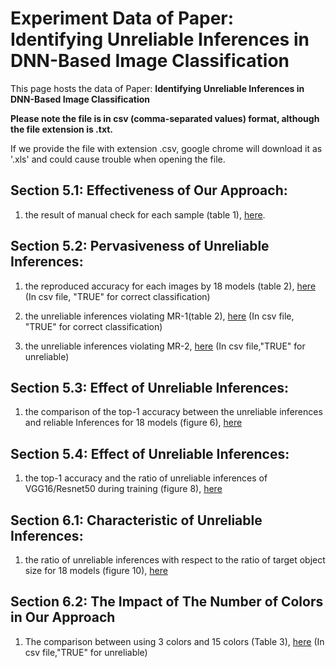 # Experiment Data of Paper: Identifying Unreliable Inferences in DNN-Based Image Classification

This page hosts the data of Paper:  **Identifying Unreliable Inferences in DNN-Based Image Classification**

**Please note the file is in csv (comma-separated values) format, although the file extension is .txt.** 

If we provide the file with extension .csv, google chrome will download it as '.xls' and could cause trouble when opening the file. 


## Section 5.1: Effectiveness of Our Approach:

1. the result of manual check for each sample (table 1),  [here](csv_file/1_manual_check_result.txt).




## Section 5.2: Pervasiveness of Unreliable Inferences: 

1. the reproduced accuracy for each images by 18 models (table 2), [here](csv_file/2.1_model_actual_accuracy_each_image.txt) (In csv file, "TRUE" for correct classification)

2. the unreliable inferences violating MR-1(table 2), [here](csv_file/2.2_model_actual_MR1_each_image.txt) (In csv file, "TRUE" for correct classification)
3. the unreliable inferences violating MR-2, [here](csv_file/2.3_model_actual_MR2_each_image.txt) (In csv file,"TRUE" for unreliable)



## Section 5.3: Effect of Unreliable Inferences: 

1. the comparison of the top-1 accuracy between the unreliable inferences and reliable Inferences for 18 models (figure 6), [here](csv_file/3_effect.txt)




## Section 5.4: Effect of Unreliable Inferences: 

1. the top-1 accuracy and the ratio of unreliable inferences of VGG16/Resnet50 during training (figure 8), [here](csv_file/4_trained_model_results.txt)



## Section 6.1: Characteristic of Unreliable Inferences:

1. the ratio of unreliable inferences with respect to the ratio of target object size for 18 models (figure 10),  [here](csv_file/5_obj_size.txt)



## Section 6.2: The Impact of The Number of Colors in Our Approach

1. The comparison between using 3 colors and 15 colors (Table 3), [here](csv_file/6_number_of_colors.txt) (In csv file,"TRUE" for unreliable)

